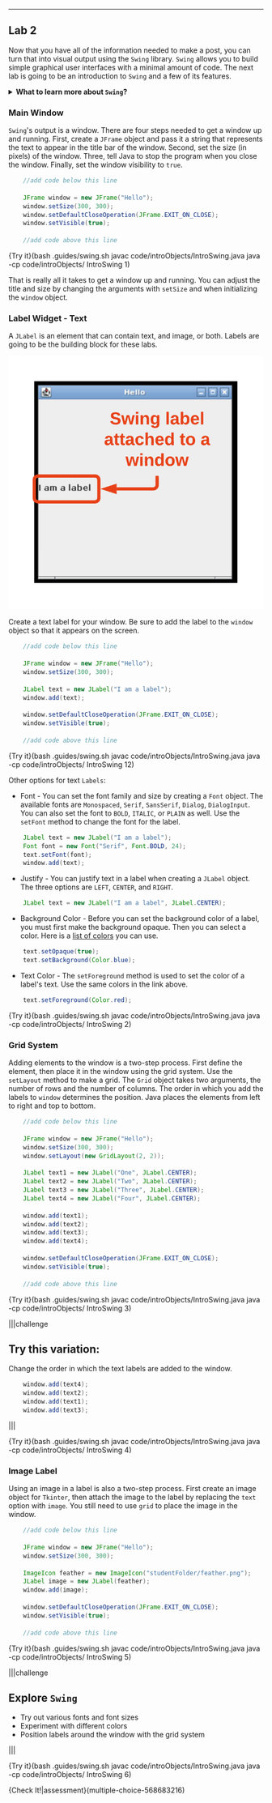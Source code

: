 ----------

## Lab 2

Now that you have all of the information needed to make a post, you can turn that into visual output using the `Swing` library. `Swing` allows you to build simple graphical user interfaces with a minimal amount of code. The next lab is going to be an introduction to `Swing` and a few of its features.

<details>
  <summary><strong>What to learn more about <code>Swing</code>?</strong></summary>
  These labs will only cover a tiny fraction of what can be done with the <code>Swing</code> library. The full documentation for <code>Tkinter</code> can be found <a href="https://docs.oracle.com/javase/7/docs/api/javax/swing/package-summary.html">here</a>. This documentation is not very user-friendly. A more beginner-friendly way to learn about <code>Swing</code> is a video tutorial like this YouTube <a href="https://www.youtube.com/watch?v=ZDw18yUwz6I&list=PLywxFF6tce1-yXyp0qSPYPl2-Mdx7l0A-">playlist</a>.
</details>

### Main Window

`Swing`'s output is a window. There are four steps needed to get a window up and running. First, create a `JFrame` object and pass it a string that represents the text to appear in the title bar of the window. Second, set the size (in pixels) of the window. Three, tell Java to stop the program when you close the window. Finally, set the window visibility to `true`.

```java
    //add code below this line

    JFrame window = new JFrame("Hello");
    window.setSize(300, 300);
    window.setDefaultCloseOperation(JFrame.EXIT_ON_CLOSE);
    window.setVisible(true);

    //add code above this line
```

{Try it}(bash .guides/swing.sh javac code/introObjects/IntroSwing.java java -cp code/introObjects/ IntroSwing 1)

That is really all it takes to get a window up and running. You can adjust the title and size by changing the arguments with `setSize` and when initializing the `window` object.

### Label Widget - Text

A `JLabel` is an element that can contain text, and image, or both. Labels are going to be the building block for these labs.

![Swing Label](.guides/img/intro/swing_label.png)

Create a text label for your window. Be sure to add the label to the `window` object so that it appears on the screen.

```java
    //add code below this line

    JFrame window = new JFrame("Hello");
    window.setSize(300, 300);
    
    JLabel text = new JLabel("I am a label");
    window.add(text);

    window.setDefaultCloseOperation(JFrame.EXIT_ON_CLOSE);
    window.setVisible(true);

    //add code above this line
```

{Try it}(bash .guides/swing.sh javac code/introObjects/IntroSwing.java java -cp code/introObjects/ IntroSwing 12)

Other options for text `Labels`:
* Font - You can set the font family and size by creating a `Font` object. The available fonts are `Monospaced`, `Serif`, `SansSerif`, `Dialog`, `DialogInput`. You can also set the font to `BOLD`, `ITALIC`, or `PLAIN` as well. Use the `setFont` method to change the font for the label.
```java
    JLabel text = new JLabel("I am a label");
    Font font = new Font("Serif", Font.BOLD, 24);
    text.setFont(font);
    window.add(text);
```
* Justify - You can justify text in a label when creating a `JLabel` object. The three options are `LEFT`, `CENTER`, and `RIGHT`.
```java
    JLabel text = new JLabel("I am a label", JLabel.CENTER);
```
* Background Color - Before you can set the background color of a label, you must first make the background opaque. Then you can select a color. Here is a [list of colors](https://docs.oracle.com/javase/7/docs/api/java/awt/Color.html) you can use.
```java
    text.setOpaque(true);
    text.setBackground(Color.blue);
```
* Text Color - The `setForeground` method is used to set the color of a label's text. Use the same colors in the link above.
```java
    text.setForeground(Color.red);
```

{Try it}(bash .guides/swing.sh javac code/introObjects/IntroSwing.java java -cp code/introObjects/ IntroSwing 2)

### Grid System

Adding elements to the window is a two-step process. First define the element, then place it in the window using the grid system. Use the `setLayout` method to make a grid. The `Grid` object takes two arguments, the number of rows and the number of columns. The order in which you add the labels to `window` determines the position. Java places the elements from left to right and top to bottom.

```java
    //add code below this line

    JFrame window = new JFrame("Hello");
    window.setSize(300, 300);
    window.setLayout(new GridLayout(2, 2));
    
    JLabel text1 = new JLabel("One", JLabel.CENTER);
    JLabel text2 = new JLabel("Two", JLabel.CENTER);
    JLabel text3 = new JLabel("Three", JLabel.CENTER);
    JLabel text4 = new JLabel("Four", JLabel.CENTER);
    
    window.add(text1);
    window.add(text2);
    window.add(text3);
    window.add(text4);

    window.setDefaultCloseOperation(JFrame.EXIT_ON_CLOSE);
    window.setVisible(true);

    //add code above this line
```

{Try it}(bash .guides/swing.sh javac code/introObjects/IntroSwing.java java -cp code/introObjects/ IntroSwing 3)

|||challenge
## Try this variation:
Change the order in which the text labels are added to the window.
```java
    window.add(text4);
    window.add(text2);
    window.add(text1);
    window.add(text3);
```

|||

{Try it}(bash .guides/swing.sh javac code/introObjects/IntroSwing.java java -cp code/introObjects/ IntroSwing 4)

### Image Label

Using an image in a label is also a two-step process. First create an image object for `Tkinter`, then attach the image to the label by replacing the `text` option with `image`. You still need to use `grid` to place the image in the window.

```java
    //add code below this line

    JFrame window = new JFrame("Hello");
    window.setSize(300, 300);
    
    ImageIcon feather = new ImageIcon("studentFolder/feather.png");
    JLabel image = new JLabel(feather);
    window.add(image);

    window.setDefaultCloseOperation(JFrame.EXIT_ON_CLOSE);
    window.setVisible(true);

    //add code above this line
```

{Try it}(bash .guides/swing.sh javac code/introObjects/IntroSwing.java java -cp code/introObjects/ IntroSwing 5)

|||challenge
## Explore `Swing`
* Try out various fonts and font sizes
* Experiment with different colors
* Position labels around the window with the grid system

|||

{Try it}(bash .guides/swing.sh javac code/introObjects/IntroSwing.java java -cp code/introObjects/ IntroSwing 6)

{Check It!|assessment}(multiple-choice-568683216)
